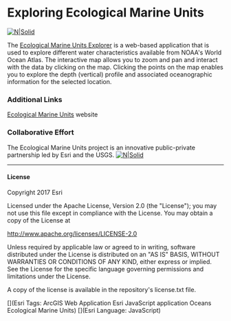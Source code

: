 # Exploring Ecological Marine Units

[![N|Solid](https://cldup.com/dTxpPi9lDf.thumb.png)](https://nodesource.com/products/nsolid)

The [Ecological Marine Units Explorer] is a web-based application that is used to explore different water characteristics available from NOAA's World Ocean Atlas. The interactive map allows you to zoom and pan and interact with the data by clicking on the map. Clicking the points on the map enables you to explore the depth (vertical) profile and associated oceanographic information for the selected location.

### Additional Links
[Ecological Marine Units] website

### Collaborative Effort

The Ecological Marine Units project is an innovative public-private partnership led by Esri and the USGS.
[![N|Solid](http://www.esri.com/~/media/Images/Content/Ecological-Marine-Units/logos)](http://www.esri.com/~/media/Images/Content/Ecological-Marine-Units/logos)

----
#### License
Copyright 2017 Esri

Licensed under the Apache License, Version 2.0 (the "License"); you may not use this file except in compliance with the License. You may obtain a copy of the License at

http://www.apache.org/licenses/LICENSE-2.0

Unless required by applicable law or agreed to in writing, software distributed under the License is distributed on an "AS IS" BASIS, WITHOUT WARRANTIES OR CONDITIONS OF ANY KIND, either express or implied. See the License for the specific language governing permissions and limitations under the License.

A copy of the license is available in the repository's license.txt file.

[](Esri Tags: ArcGIS Web Application Esri JavaScript application Oceans Ecological Marine Units) [](Esri Language: JavaScript)

[//]: # (These are reference links used in the body of this note and get stripped out when the markdown processor does its job. There is no need to format nicely because it shouldn't be seen. Thanks SO - http://stackoverflow.com/questions/4823468/store-comments-in-markdown-syntax)

   [Ecological Marine Units]: <http://www.esri.com/ecological-marine-units>
   [Ecological Marine Units Explorer]: <http://livingatlas.arcgis.com/emu/>
